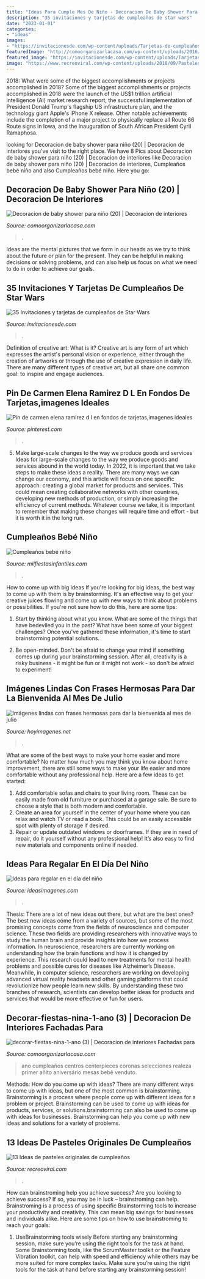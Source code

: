 ```yaml
---
title: "Ideas Para Cumple Mes De Niño - Decoracion De Baby Shower Para Niño (20)"
description: "35 invitaciones y tarjetas de cumpleaños de star wars"
date: "2023-01-01"
categories:
- "ideas"
images:
- "https://invitacionesde.com/wp-content/uploads/Tarjetas-de-cumpleaños-Star-Wars-21-e1463214699190.jpg"
featuredImage: "http://comoorganizarlacasa.com/wp-content/uploads/2016/04/Decoracion-de-baby-shower-para-niño-20.jpg"
featured_image: "https://invitacionesde.com/wp-content/uploads/Tarjetas-de-cumpleaños-Star-Wars-21-e1463214699190.jpg"
image: "https://www.recreoviral.com/wp-content/uploads/2018/09/Pasteles-de-cumpleaños-originales-recreoviral-123.jpg"
---
```



2018: What were some of the biggest accomplishments or projects accomplished in 2018?
Some of the biggest accomplishments or projects accomplished in 2018 were the launch of the US$1 trillion artificial intelligence (AI) market research report, the successful implementation of President Donald Trump's flagship US infrastructure plan, and the technology giant Apple's iPhone X release. Other notable achievements include the completion of a major project to physically replace all Route 66 Route signs in Iowa, and the inauguration of South African President Cyril Ramaphosa.

	

		
looking for Decoracion de baby shower para niño (20) | Decoracion de interiores you've visit to the right place. We have 8 Pics about Decoracion de baby shower para niño (20) | Decoracion de interiores like Decoracion de baby shower para niño (20) | Decoracion de interiores, Cumpleaños bebé niño and also Cumpleaños bebé niño. Here you go:
		
    
## Decoracion De Baby Shower Para Niño (20) | Decoracion De Interiores

<img loading=lazy src="http://comoorganizarlacasa.com/wp-content/uploads/2016/04/Decoracion-de-baby-shower-para-niño-20.jpg" onerror="this.onerror=null;this.src='https://tse2.mm.bing.net/th?id=OIP.2Gm1ISFfmnmYYKNZygTkWwHaLB&amp;pid=15.1';" alt="Decoracion de baby shower para niño (20) | Decoracion de interiores">

_Source: comoorganizarlacasa.com_

>. 

	

Ideas are the mental pictures that we form in our heads as we try to think about the future or plan for the present. They can be helpful in making decisions or solving problems, and can also help us focus on what we need to do in order to achieve our goals.

    
## 35 Invitaciones Y Tarjetas De Cumpleaños De Star Wars

<img loading=lazy src="https://invitacionesde.com/wp-content/uploads/Tarjetas-de-cumpleaños-Star-Wars-21-e1463214699190.jpg" onerror="this.onerror=null;this.src='https://tse4.mm.bing.net/th?id=OIP.lWHwdhKeelMon3pM0Qo_zwHaJw&amp;pid=15.1';" alt="35 Invitaciones y tarjetas de cumpleaños de Star Wars">

_Source: invitacionesde.com_

>. 

	

Definition of creative art: What is it?
Creative art is any form of art which expresses the artist's personal vision or experience, either through the creation of artworks or through the use of creative expression in daily life. There are many different types of creative art, but all share one common goal: to inspire and engage audiences.

    
## Pin De Carmen Elena Ramirez D L En Fondos De Tarjetas,imagenes Ideales

<img loading=lazy src="https://i.pinimg.com/736x/46/ae/34/46ae346e0c8a09eb830112885ac8d284.jpg" onerror="this.onerror=null;this.src='https://tse2.mm.bing.net/th?id=OIP.k-QtBXS1-0F3LYzPb3srwAHaF6&amp;pid=15.1';" alt="Pin de carmen elena ramirez d l en fondos de tarjetas,imagenes ideales">

_Source: pinterest.com_

>. 

	

5) Make large-scale changes to the way we produce goods and services
Ideas for large-scale changes to the way we produce goods and services abound in the world today. In 2022, it is important that we take steps to make these ideas a reality. There are many ways we can change our economy, and this article will focus on one specific approach: creating a global market for products and services. This could mean creating collaborative networks with other countries, developing new methods of production, or simply increasing the efficiency of current methods. Whatever course we take, it is important to remember that making these changes will require time and effort - but it is worth it in the long run.

    
## Cumpleaños Bebé Niño

<img loading=lazy src="https://mm.milfiestasinfantiles.com/uploads/2012/04/cumple-bebe-nino-mesa-dulces.jpg" onerror="this.onerror=null;this.src='https://tse4.mm.bing.net/th?id=OIP.yV3dNMv1jnGRQiesk2Y5kwHaGP&amp;pid=15.1';" alt="Cumpleaños bebé niño">

_Source: milfiestasinfantiles.com_

>. 

	

How to come up with big ideas
If you're looking for big ideas, the best way to come up with them is by brainstorming. It's an effective way to get your creative juices flowing and come up with new ways to think about problems or possibilities. If you're not sure how to do this, here are some tips:
1. Start by thinking about what you know. What are some of the things that have bedeviled you in the past? What have been some of your biggest challenges? Once you've gathered these information, it's time to start brainstorming potential solutions.

2. Be open-minded. Don't be afraid to change your mind if something comes up during your brainstorming session. After all, creativity is a risky business - it might be fun or it might not work - so don't be afraid to experiment!


    
## Imágenes Lindas Con Frases Hermosas Para Dar La Bienvenida Al Mes De Julio

<img loading=lazy src="https://hoyimagenes.net/wp-content/uploads/2016/06/BienvenidoJulio25-624x432.jpg" onerror="this.onerror=null;this.src='https://tse3.mm.bing.net/th?id=OIP.7sS0DwA_2l0dDQo0beexYAHaFI&amp;pid=15.1';" alt="Imágenes lindas con frases hermosas para dar la bienvenida al mes de julio">

_Source: hoyimagenes.net_

>. 

	

What are some of the best ways to make your home easier and more comfortable?
No matter how much you may think you know about home improvement, there are still some ways to make your life easier and more comfortable without any professional help. Here are a few ideas to get started: 
1) Add comfortable sofas and chairs to your living room. These can be easily made from old furniture or purchased at a garage sale. Be sure to choose a style that is both modern and comfortable. 
2) Create an area for yourself in the center of your home where you can relax and watch TV or read a book. This could be an easily accessible spot with plenty of storage if desired. 
3) Repair or update outdated windows or doorframes. If they are in need of repair, do it yourself without any professional help! It’s also easy to find new materials and components online if needed.

    
## Ideas Para Regalar En El Día Del Niño

<img loading=lazy src="https://ideasimagenes.com/wp-content/uploads/2016/07/regalo-420x470.jpg" onerror="this.onerror=null;this.src='https://tse3.mm.bing.net/th?id=OIP.LiEFfl2N_7kCQWtV6Z5RRAHaIS&amp;pid=15.1';" alt="Ideas para regalar en el día del niño">

_Source: ideasimagenes.com_

>. 

	

Thesis: There are a lot of new ideas out there, but what are the best ones?
The best new ideas come from a variety of sources, but some of the most promising concepts come from the fields of neuroscience and computer science. These two fields are providing researchers with innovative ways to study the human brain and provide insights into how we process information. In neuroscience, researchers are currently working on understanding how the brain functions and how it is changed by experience. This research could lead to new treatments for mental health problems and possible cures for diseases like Alzheimer’s Disease. Meanwhile, in computer science, researchers are working on developing advanced virtual reality headsets and other gaming platforms that could revolutionize how people learn new skills. By understanding these two branches of research, scientists can develop better ideas for products and services that would be more effective or fun for users.

    
## Decorar-fiestas-nina-1-ano (3) | Decoracion De Interiores Fachadas Para

<img loading=lazy src="http://comoorganizarlacasa.com/wp-content/uploads/2017/05/decorar-fiestas-nina-1-ano-3.jpg" onerror="this.onerror=null;this.src='https://tse3.mm.bing.net/th?id=OIP.KeUufjujvu7yBYTpuE1KKwHaNK&amp;pid=15.1';" alt="decorar-fiestas-nina-1-ano (3) | Decoracion de interiores Fachadas para">

_Source: comoorganizarlacasa.com_

>ano cumpleaños centros centerpieces coronas selecciones realeza primer añito aniversário mesas bebê venduto. 

	

Methods: How do you come up with ideas?
There are many different ways to come up with ideas, but one of the most common is brainstorming. Brainstorming is a process where people come up with different ideas for a problem or project. Brainstorming can be used to come up with ideas for products, services, or solutions.brainstorming can also be used to come up with ideas for businesses. Brainstorming can help you come up with new ideas and solutions for a variety of problems.

    
## 13 Ideas De Pasteles Originales De Cumpleaños

<img loading=lazy src="https://www.recreoviral.com/wp-content/uploads/2018/09/Pasteles-de-cumpleaños-originales-recreoviral-123.jpg" onerror="this.onerror=null;this.src='https://tse1.mm.bing.net/th?id=OIP.xpBD_cIeEfmWy2aqQyU8igHaKX&amp;pid=15.1';" alt="13 Ideas de pasteles originales de cumpleaños">

_Source: recreoviral.com_

>. 

	

How can brainstroming help you achieve success?
Are you looking to achieve success? If so, you may be in luck – brainstroming can help. Brainstroming is a process of using specific Brainstorming tools to increase your productivity and creativity. This can mean big savings for businesses and individuals alike. Here are some tips on how to use brainstroming to reach your goals: 
1. UseBrainstorming tools wisely 
Before starting any brainstorming session, make sure you’re using the right tools for the task at hand. Some Brainstorming tools, like the ScrumMaster toolkit or the Feature Vibration toolkit, can help with speed and efficiency while others may be more suited for more complex tasks. Make sure you’re using the right tools for the task at hand before starting any brainstorming session! 

